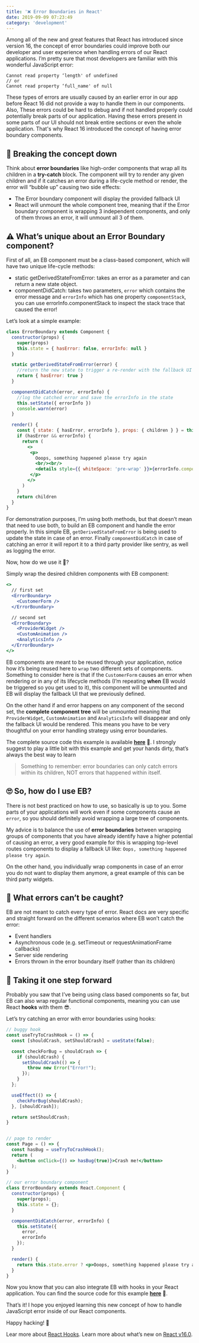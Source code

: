 ```yaml
---
title: '❌ Error Boundaries in React'
date: 2019-09-09 07:23:49
category: 'development'
---
```


Among all of the new and great features that React has introduced since version 16, the concept of error boundaries could improve both our developer and user experience when handling errors of our React applications.
I’m pretty sure that most developers are familiar with this wonderful JavaScript error:

```text
Cannot read property ‘length' of undefined
// or
Cannot read property ‘full_name' of null
```

These types of errors are usually caused by an earlier error in our app before React 16 did not provide a way to handle them in our components. Also, These errors could be hard to debug and if not handled properly could potentially break parts of our application. Having these errors present in some parts of our UI should not break entire sections or even the whole application.
That's why React 16 introduced the concept of having error boundary components.

## 🚫 Breaking the concept down
Think about **error boundaries** like high-order components that wrap all its children in a **try-catch** block.
The component will try to render any given children and if it catches  an error during a life-cycle method or render, the error will “bubble up” causing two side effects:
* The Error boundary component will display the provided fallback UI
* React will unmount the whole component tree, meaning that if the Error boundary component is wrapping 3 independent components, and only of them throws an error, it will unmount all 3 of them.

## ⚠️ What’s unique about an Error Boundary component?
First of all, an EB component must be a class-based component, which will have two unique life-cycle methods:
* static getDerivedStateFromError: takes an error as a parameter and can return a new state object.
* componentDidCatch: takes two parameters, `error` which contains the error message and `errorInfo` which has one property  `componentStack`, you can use errorInfo.componentStack to inspect the stack trace that caused the error!

Let’s look at a simple example:

```jsx
class ErrorBoundary extends Component {
  constructor(props) {
    super(props)
    this.state = { hasError: false, errorInfo: null }
  }

  static getDerivedStateFromError(error) {
    //return the new state to trigger a re-render with the fallback UI
    return { hasError: true }
  }

  componentDidCatch(error, errorInfo) {
    //log the catched error and save the errorInfo in the state
    this.setState({ errorInfo })
    console.warn(error)
  }

  render() {
    const { state: { hasError, errorInfo }, props: { children } } = this
    if (hasError && errorInfo) {
      return (
        <>
         <p>
           Ooops, something happened please try again
           <br/><br/>
           <details style={{ whiteSpace: 'pre-wrap' }}>{errorInfo.componentStack}</details>
         </p>
        </>
      )
    }
    return children
  }
}
```

For demonstration purposes, I’m using both methods, but that doesn’t mean that need to use both, to build an EB component and handle the error properly.
In this simple EB, `getDerivedStateFromError`  is being used to update the state in case of an error. Finally `componentDidCatch` in case of catching an error it will report it to a third party provider like sentry, as well as logging the error.

Now, how do we use it 🤔?

Simply wrap the desired children components with EB component:
```jsx
<>
  // first set
  <ErrorBoundary>
    <CustomerForm />
  </ErrorBoundary>

  // second set
  <ErrorBoundary>
    <ProviderWidget />
    <CustomAnimation />
    <AnalyticsInfo />
  </ErrorBoundary>
</>
```

EB components are meant to be reused through your application, notice how it’s being reused here to `wrap` two different sets of components.
Something to consider here is that if the `CustomerForm` causes an error when rendering or in any of its lifecycle methods (I’m repeating **when** EB would be triggered so you get used to it), this component will be unmounted and EB will display the fallback UI that we previously defined.

On the other hand if and error happens on any component of the second set, the **complete component tree** will be unmounted meaning that `ProviderWidget`, `CustomAnimation` and `AnalyticsInfo` will disappear and only the fallback UI would be rendered.
This means you have to be very thoughtful on your error handling strategy using error boundaries.

The complete source code this example is available **[here](https://github.com/ferdelamad/blog-examples/tree/master/src/ErrorBounderies/Example01)** 👀.
I strongly suggest to play a little bit with this example and get your hands dirty, that’s always the best way to learn
> Something to remember: error boundaries can only catch errors within its children, NOT errors that happened within itself.

## 🙄 So, how do I use EB?
There is not best practiced on how to use, so basically is up to you. Some parts of your applications will work even if some components cause an `error`, so you should definitely avoid wrapping a large tree of components.

My advice is to balance the use of **error boundaries** between wrapping groups of components that you have already identify have a higher potential of causing an error, a very good example for this is wrapping top-level routes components to display a fallback UI like: `Oops, something happened please try again`.

On the other hand, you individually wrap components in case of an error you do not want to display them anymore, a great example of this can be third party widgets.

## 🐛 What errors can’t be caught?
EB are not meant to catch every type of error. React docs are very specific and straight forward on the different scenarios where EB won’t catch the error:
* Event handlers
* Asynchronous code (e.g. setTimeout or requestAnimationFrame callbacks)
* Server side rendering
* Errors thrown in the error boundary itself (rather than its children)

## 👣 Taking it one step forward
Probably you saw that I’ve being using class based components so far, but EB can also wrap regular functional components, meaning you can use React **hooks** with them 😎.

Let’s try catching an error with error boundaries using hooks:
```jsx
// buggy hook
const useTryToCrashHook = () => {
  const [shouldCrash, setShouldCrash] = useState(false);

  const checkForBug = shouldCrash => {
    if (shouldCrash) {
      setShouldCrash(() => {
        throw new Error("Error!");
      });
    }
  };

  useEffect(() => {
    checkForBug(shouldCrash);
  }, [shouldCrash]);

  return setShouldCrash;
}


// page to render
const Page = () => {
  const hasBug = useTryToCrashHook();
  return (
    <button onClick={() => hasBug(true)}>Crash me!</button>
  );
}

// our error boundary component
class ErrorBoundary extends React.Component {
  constructor(props) {
    super(props);
    this.state = {};
  }

  componentDidCatch(error, errorInfo) {
    this.setState({
      error,
      errorInfo
    });
  }

  render() {
    return this.state.error ? <p>Ooops, something happened please try again!</p> : <Page />
  }
}
```

Now you know that you can also integrate EB with hooks in your React application.
You can find the source code for this example **[here](https://github.com/ferdelamad/blog-examples/blob/master/src/ErrorBoundaries/Example02/index.js)** 👀.

That’s it! I hope you enjoyed learning this new concept of how to handle JavaScript error inside of our React components.

Happy hacking! 👻

Lear more about [React Hooks](https://madd.dev/development/introduction_react_hooks_usestate/).
Learn more about what’s new on [React v16.0](https://reactjs.org/blog/2017/09/26/react-v16.0.html).
